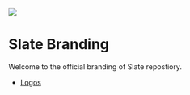 <img align="center" src="https://raw.githubusercontent.com/slatechat/branding/refs/heads/main/logos/default_logo_rounded.png"></img>
# Slate Branding
Welcome to the official branding of Slate repostiory.

- [Logos](https://github.com/slatechat/branding/tree/main/logos)
